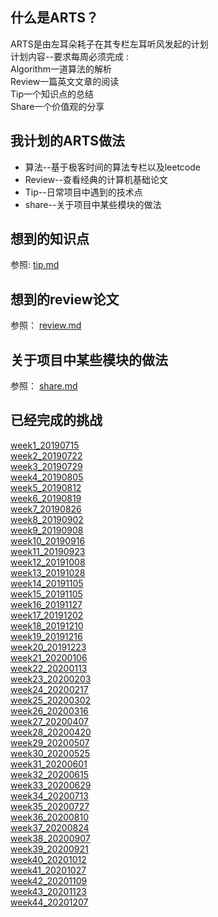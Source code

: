 ## 什么是ARTS？ 

ARTS是由左耳朵耗子在其专栏左耳听风发起的计划   
计划内容--要求每周必须完成 :  
Algorithm一道算法的解析  
Review一篇英文文章的阅读  
Tip一个知识点的总结  
Share一个价值观的分享

## 我计划的ARTS做法

* 算法--基于极客时间的算法专栏以及leetcode
* Review--查看经典的计算机基础论文
* Tip--日常项目中遇到的技术点
* share--关于项目中某些模块的做法

## 想到的知识点

参照: [tip.md](/tip.md)


## 想到的review论文

参照： [review.md](/review.md)


## 关于项目中某些模块的做法

参照： [share.md](/share.md)

## 已经完成的挑战

[week1_20190715](/toZhihu/arts_week1_20190715.md)  
[week2_20190722](/toZhihu/arts_week2_20190722.md)  
[week3_20190729](/toZhihu/arts_week3_20190729.md)  
[week4_20190805](/toZhihu/arts_week4_20190805.md)  
[week5_20190812](/toZhihu/arts_week5_20190812.md)   
[week6_20190819](/toZhihu/arts_week6_20190819.md)  
[week7_20190826](/toZhihu/arts_week7_20190826.md)   
[week8_20190902](/toZhihu/arts_week8_20190902.md)  
[week9_20190908](/toZhihu/arts_week9_20190908.md)  
[week10_20190916](/toZhihu/arts_week10_20190916.md)  
[week11_20190923](/toZhihu/arts_week11_20190923.md)  
[week12_20191008](/toZhihu/arts_week12_20191008.md)  
[week13_20191028](/toZhihu/arts_week13_20191028.md)  
[week14_20191105](/toZhihu/arts_week14_20191105.md)  
[week15_20191105](/toZhihu/arts_week15_20191119.md)  
[week16_20191127](/toZhihu/arts_week16_20191127.md)  
[week17_20191202](/toZhihu/arts_week17_20191202.md)   
[week18_20191210](/toZhihu/arts_week18_20191210.md)  
[week19_20191216](/toZhihu/arts_week19_20191216.md)  
[week20_20191223](/toZhihu/arts_week20_20191223.md)  
[week21_20200106](/toZhihu/arts_week21_20200106.md)   
[week22_20200113](/toZhihu/arts_week22_20200113.md)  
[week23_20200203](/toZhihu/arts_week23_20200203.md)   
[week24_20200217](/toZhihu/arts_week24_20200217.md)  
[week25_20200302](/toZhihu/arts_week25_20200302.md)  
[week26_20200316](/toZhihu/arts_week26_20200316.md)  
[week27_20200407](/toZhihu/arts_week27_20200407.md)  
[week28_20200420](/toZhihu/arts_week28_20200420.md)  
[week29_20200507](/toZhihu/arts_week29_20200507.md)  
[week30_20200525](/toZhihu/arts_week30_20200525.md)  
[week31_20200601](/toZhihu/arts_week31_20200601.md)   
[week32_20200615](/toZhihu/arts_week32_20200615.md)   
[week33_20200629](/toZhihu/arts_week33_20200629.md)   
[week34_20200713](/toZhihu/arts_week34_20200713.md)   
[week35_20200727](/toZhihu/arts_week35_20200727.md)   
[week36_20200810](/toZhihu/arts_week36_20200810.md)   
[week37_20200824](/toZhihu/arts_week37_20200824.md)   
[week38_20200907](/toZhihu/arts_week38_20200907.md)   
[week39_20200921](/toZhihu/arts_week39_20200921.md)   
[week40_20201012](/toZhihu/arts_week40_20201012.md)   
[week41_20201027](/toZhihu/arts_week41_20201027.md)   
[week42_20201109](/toZhihu/arts_week42_20201109.md)   
[week43_20201123](/toZhihu/arts_week43_20201123.md)   
[week44_20201207](/toZhihu/arts_week44_20201207.md)   
